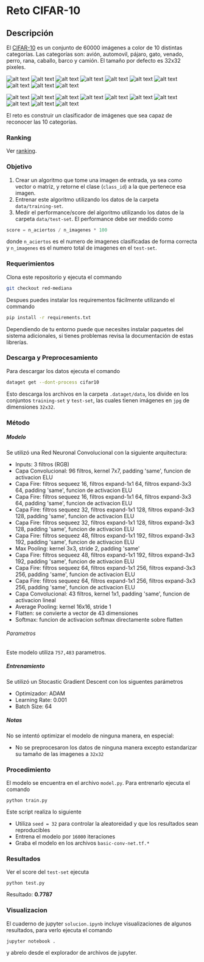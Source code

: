 # Reto CIFAR-10
## Descripción
El [CIFAR-10](https://www.cs.toronto.edu/~kriz/cifar.html) es un conjunto de 60000 imágenes a color de 10 distintas categorías. Las categorías son: avión, automovil, pájaro, gato, venado, perro, rana, caballo, barco y camión. El tamaño por defecto es 32x32 pixeles.

![alt text][s1] ![alt text][s2] ![alt text][s3] ![alt text][s4] ![alt text][s5] ![alt text][s6] ![alt text][s7] ![alt text][s8] ![alt text][s9] ![alt text][s10]

![alt text][s11] ![alt text][s21] ![alt text][s31] ![alt text][s41] ![alt text][s51] ![alt text][s61] ![alt text][s71] ![alt text][s81] ![alt text][s91] ![alt text][s101]

El reto es construir un clasificador de imágenes que sea capaz de reconocer las 10 categorías.

### Ranking
Ver [ranking](https://github.com/charlielito/supervised-avanzado-cifar10/blob/master/ranking.md).

### Objetivo
1. Crear un algoritmo que tome una imagen de entrada, ya sea como vector o matriz, y retorne el clase (`class_id`) a la que pertenece esa imagen.
1. Entrenar este algoritmo utilizando los datos de la carpeta `data/training-set`.
1. Medir el performance/score del algoritmo utilizando los datos de la carpeta `data/test-set`. El performance debe ser medido como
```python
score = n_aciertos / n_imagenes * 100
```
donde `n_aciertos` es el numero de imagenes clasificadas de forma correcta y `n_imagenes` es el numero total de imagenes en el `test-set`.

### Requerimientos
Clona este repositorio y ejecuta el commando
```bash
git checkout red-mediana
```
Despues puedes instalar los requirementos fácilmente utilizando el commando

```bash
pip install -r requirements.txt
```
Dependiendo de tu entorno puede que necesites instalar paquetes del sistema adicionales, si tienes problemas revisa la documentación de estas librerías.

### Descarga y Preprocesamiento
Para descargar los datos ejecuta el comando
```bash
dataget get --dont-process cifar10
```
Esto descarga los archivos en la carpeta `.dataget/data`, los divide en los conjuntos `training-set` y `test-set`, las cuales tienen imágenes en `jpg` de dimensiones `32x32`.

### Método
##### Modelo
Se utilizó una Red Neuronal Convolucional con la siguiente arquitectura:

* Inputs: 3 filtros (RGB)
* Capa Convolucional: 96 filtros, kernel 7x7, padding 'same', funcion de activacion ELU
* Capa Fire: filtros sequeez 16, filtros expand-1x1 64, filtros expand-3x3 64, padding 'same', funcion de activacion ELU
* Capa Fire: filtros sequeez 16, filtros expand-1x1 64, filtros expand-3x3 64, padding 'same', funcion de activacion ELU
* Capa Fire: filtros sequeez 32, filtros expand-1x1 128, filtros expand-3x3 128, padding 'same', funcion de activacion ELU
* Capa Fire: filtros sequeez 32, filtros expand-1x1 128, filtros expand-3x3 128, padding 'same', funcion de activacion ELU
* Capa Fire: filtros sequeez 48, filtros expand-1x1 192, filtros expand-3x3 192, padding 'same', funcion de activacion ELU
* Max Pooling: kernel 3x3, stride 2, padding 'same'
* Capa Fire: filtros sequeez 48, filtros expand-1x1 192, filtros expand-3x3 192, padding 'same', funcion de activacion ELU
* Capa Fire: filtros sequeez 64, filtros expand-1x1 256, filtros expand-3x3 256, padding 'same', funcion de activacion ELU
* Capa Fire: filtros sequeez 64, filtros expand-1x1 256, filtros expand-3x3 256, padding 'same', funcion de activacion ELU
* Capa Convolucional: 43 filtros, kernel 1x1, padding 'same', funcion de activacion lineal
* Average Pooling: kernel 16x16, stride 1
* Flatten: se convierte a vector de 43 dimensiones
* Softmax: funcion de activacion softmax directamente sobre flatten

###### Parametros
Este modelo utiliza `757,483` parametros.

##### Entrenamiento
Se utilizó un Stocastic Gradient Descent con los siguentes parámetros

* Optimizador: ADAM
* Learning Rate: 0.001
* Batch Size: 64

##### Notas
No se intentó optimizar el modelo de ninguna manera, en especial:

* No se preprocesaron los datos de ninguna manera excepto estandarizar su tamaño de las imagenes a `32x32`

### Procedimiento
El modelo se encuentra en el archivo `model.py`. Para entrenarlo ejecuta el comando
```
python train.py
```
Este script realiza lo siguiente

* Utiliza `seed = 32` para controlar la aleatoreidad y que los resultados sean reproducibles
* Entrena el modelo por `16000` iteraciones
* Graba el modelo en los archivos `basic-conv-net.tf.*`


### Resultados
Ver el score del `test-set` ejecuta
```
python test.py
```

Resultado: **0.7787**


### Visualizacion
El cuaderno de jupyter `solucion.ipynb` incluye visualizaciones de algunos resultados, para verlo ejecuta el comando
```bash
jupyter notebook .
```
y abrelo desde el explorador de archivos de jupyter.




[s1]: https://www.cs.toronto.edu/~kriz/cifar-10-sample/airplane4.png "S"
[s2]: https://www.cs.toronto.edu/~kriz/cifar-10-sample/automobile5.png "S"
[s3]: https://www.cs.toronto.edu/~kriz/cifar-10-sample/bird7.png "S"
[s4]: https://www.cs.toronto.edu/~kriz/cifar-10-sample/cat2.png "S"
[s5]: https://www.cs.toronto.edu/~kriz/cifar-10-sample/deer2.png "S"
[s6]: https://www.cs.toronto.edu/~kriz/cifar-10-sample/dog2.png "S"
[s7]: https://www.cs.toronto.edu/~kriz/cifar-10-sample/frog2.png "S"
[s8]: https://www.cs.toronto.edu/~kriz/cifar-10-sample/horse2.png "S"
[s9]: https://www.cs.toronto.edu/~kriz/cifar-10-sample/ship2.png "S"
[s10]: https://www.cs.toronto.edu/~kriz/cifar-10-sample/truck2.png "S"

[s11]: https://www.cs.toronto.edu/~kriz/cifar-10-sample/airplane2.png "S"
[s21]: https://www.cs.toronto.edu/~kriz/cifar-10-sample/automobile7.png "S"
[s31]: https://www.cs.toronto.edu/~kriz/cifar-10-sample/bird5.png "S"
[s41]: https://www.cs.toronto.edu/~kriz/cifar-10-sample/cat3.png "S"
[s51]: https://www.cs.toronto.edu/~kriz/cifar-10-sample/deer6.png "S"
[s61]: https://www.cs.toronto.edu/~kriz/cifar-10-sample/dog5.png "S"
[s71]: https://www.cs.toronto.edu/~kriz/cifar-10-sample/frog8.png "S"
[s81]: https://www.cs.toronto.edu/~kriz/cifar-10-sample/horse9.png "S"
[s91]: https://www.cs.toronto.edu/~kriz/cifar-10-sample/ship4.png "S"
[s101]: https://www.cs.toronto.edu/~kriz/cifar-10-sample/truck6.png "S"
